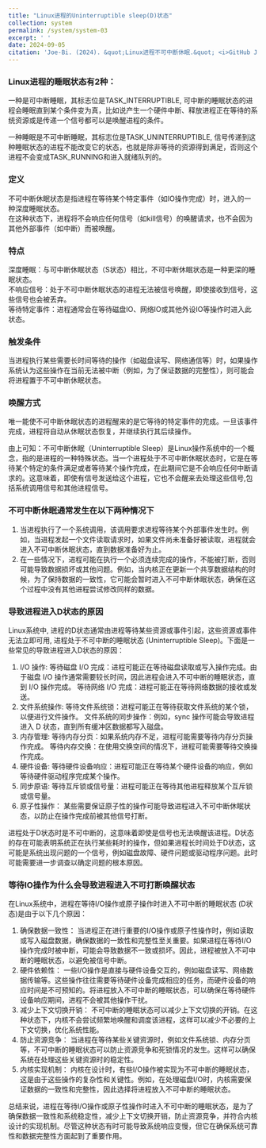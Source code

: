 ```yaml
---
title: "Linux进程的Uninterruptible sleep(D)状态"
collection: system
permalink: /system/system-03
excerpt: ' '
date: 2024-09-05
citation: 'Joe-Bi. (2024). &quot;Linux进程不可中断休眠.&quot; <i>GitHub Joe-Bi of Bugs</i>'
---
```



### Linux进程的睡眠状态有2种：

一种是可中断睡眠，其标志位是TASK_INTERRUPTIBLE, 可中断的睡眠状态的进程会睡眠直到某个条件变为真，比如说产生一个硬件中断、释放进程正在等待的系统资源或是传递一个信号都可以是唤醒进程的条件。

一种睡眠是不可中断睡眠，其标志位是TASK_UNINTERRUPTIBLE, 信号传递到这种睡眠状态的进程不能改变它的状态，也就是除非等待的资源得到满足，否则这个进程不会变成TASK_RUNNING和进入就绪队列的。

### 定义
不可中断休眠状态是指进程在等待某个特定事件（如IO操作完成）时，进入的一种深度睡眠状态。<br />
在这种状态下，进程将不会响应任何信号（如kill信号）的唤醒请求，也不会因为其他外部事件（如中断）而被唤醒。
### 特点
深度睡眠：与可中断休眠状态（S状态）相比，不可中断休眠状态是一种更深的睡眠状态。<br />
不响应信号：处于不可中断休眠状态的进程无法被信号唤醒，即使接收到信号，这些信号也会被丢弃。<br />
等待特定事件：进程通常会在等待磁盘IO、网络IO或其他外设IO等操作时进入此状态。
### 触发条件
当进程执行某些需要长时间等待的操作（如磁盘读写、网络通信等）时，如果操作系统认为这些操作在当前无法被中断（例如，为了保证数据的完整性），则可能会将进程置于不可中断休眠状态。
### 唤醒方式
唯一能使不可中断休眠状态的进程醒来的是它等待的特定事件的完成。一旦该事件完成，进程将自动从休眠状态恢复，并继续执行其后续操作。

由上可知：不可中断休眠（Uninterruptible Sleep）是Linux操作系统中的一个概念，指的是进程的一种特殊状态。当一个进程处于不可中断休眠状态时，它是在等待某个特定的条件满足或者等待某个操作完成，在此期间它是不会响应任何中断请求的。这意味着，即使有信号发送给这个进程，它也不会醒来去处理这些信号,包括系统调用信号和其他进程信号。

### 不可中断休眠通常发生在以下两种情况下
1. 当进程执行了一个系统调用，该调用要求进程等待某个外部事件发生时。例如，当进程发起一个文件读取请求时，如果文件尚未准备好被读取，进程就会进入不可中断休眠状态，直到数据准备好为止。
2. 在一些情况下，进程可能在执行一个必须连续完成的操作，不能被打断，否则可能导致数据损坏或其他问题。例如，当内核正在更新一个共享数据结构的时候，为了保持数据的一致性，它可能会暂时进入不可中断休眠状态，确保在这个过程中没有其他进程尝试修改同样的数据。

### 导致进程进入D状态的原因
Linux系统中, 进程的D状态通常由进程等待某些资源或事件引起，这些资源或事件无法立即可用, 进程处于不可中断的睡眠状态 (Uninterruptible Sleep)。下面是一些常见的导致进程进入D状态的原因：

1. I/O 操作:
等待磁盘 I/O 完成：进程可能正在等待磁盘读取或写入操作完成。由于磁盘 I/O 操作通常需要较长时间，因此进程会进入不可中断的睡眠状态，直到 I/O 操作完成。
等待网络 I/O 完成：进程可能正在等待网络数据的接收或发送。
2. 文件系统操作:
等待文件系统锁：进程可能正在等待获取文件系统的某个锁，以便进行文件操作。
文件系统的同步操作：例如，sync 操作可能会导致进程进入 D 状态，直到所有缓冲区数据都写入磁盘。
3. 内存管理:
等待内存分页：如果系统内存不足，进程可能需要等待内存分页操作完成。
等待内存交换：在使用交换空间的情况下，进程可能需要等待交换操作完成。
4. 硬件设备:
等待硬件设备响应：进程可能正在等待某个硬件设备的响应，例如等待硬件驱动程序完成某个操作。
5. 同步原语:
等待互斥锁或信号量：进程可能正在等待其他进程释放某个互斥锁或信号量。
6. 原子性操作：
某些需要保证原子性的操作可能导致进程进入不可中断休眠状态，以防止在操作完成前被其他信号打断。

进程处于D状态时是不可中断的，这意味着即使是信号也无法唤醒该进程。D状态的存在可能表明系统正在执行某些耗时的操作，但如果进程长时间处于D状态，这可能是系统出现问题的一个信号，例如磁盘故障、硬件问题或驱动程序问题。此时可能需要进一步调查以确定问题的根本原因。

### 等待IO操作为什么会导致进程进入不可打断唤醒状态

在Linux系统中，进程在等待I/O操作或原子操作时进入不可中断的睡眠状态 (D状态)是由于以下几个原因：

1. 确保数据一致性：
当进程正在进行重要的I/O操作或原子性操作时，例如读取或写入磁盘数据，确保数据的一致性和完整性至关重要。如果进程在等待I/O操作完成时被中断，可能会导致数据不一致或损坏。因此，进程被放入不可中断的睡眠状态，以避免被信号中断。
2. 硬件依赖性：
一些I/O操作是直接与硬件设备交互的，例如磁盘读写、网络数据传输等。这些操作往往需要等待硬件设备完成相应的任务，而硬件设备的响应时间是不可预知的。将进程放入不可中断的睡眠状态，可以确保在等待硬件设备响应期间，进程不会被其他操作干扰。
3. 减少上下文切换开销：
不可中断的睡眠状态可以减少上下文切换的开销。在这种状态下，内核不会尝试频繁地唤醒和调度该进程，这样可以减少不必要的上下文切换，优化系统性能。
4. 防止资源竞争：
当进程在等待某些关键资源时，例如文件系统锁、内存分页等，不可中断的睡眠状态可以防止资源竞争和死锁情况的发生。这样可以确保系统在处理这些关键资源时的稳定性。
5. 内核实现机制：
内核在设计时，有些I/O操作被实现为不可中断的睡眠状态，这是由于这些操作的复杂性和关键性。例如，在处理磁盘I/O时，内核需要保证数据的一致性和完整性，因此选择将进程放入不可中断的睡眠状态。

总结来说，进程在等待I/O操作或原子性操作时进入不可中断的睡眠状态，是为了确保数据一致性和系统稳定性，减少上下文切换开销，防止资源竞争，并符合内核设计的实现机制。尽管这种状态有时可能导致系统响应变慢，但它在确保系统可靠性和数据完整性方面起到了重要作用。

